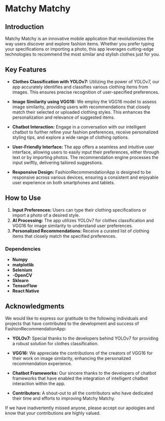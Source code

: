 # Matchy Matchy

## Introduction
Matchy Matchy is an innovative mobile application that revolutionizes the way users discover and explore fashion items. Whether you prefer typing your specifications or importing a photo, this app leverages cutting-edge technologies to recommend the most similar and stylish clothes just for you.

## Key Features
- **Clothes Classification with YOLOv7:** Utilizing the power of YOLOv7, our app accurately identifies and classifies various clothing items from images. This ensures precise recognition of user-specified preferences.

- **Image Similarity using VGG16:** We employ the VGG16 model to assess image similarity, providing users with recommendations that closely match their selected or uploaded clothing styles. This enhances the personalization and relevance of suggested items.
  
- **Chatbot Interaction:** Engage in a conversation with our intelligent chatbot to further refine your fashion preferences, receive personalized styling tips, and explore a wide range of clothing options.

- **User-Friendly Interface:** The app offers a seamless and intuitive user interface, allowing users to easily input their preferences, either through text or by importing photos. The recommendation engine processes the input swiftly, delivering tailored suggestions.

- **Responsive Design:** FashionRecommendationApp is designed to be responsive across various devices, ensuring a consistent and enjoyable user experience on both smartphones and tablets.

## How to Use
1. **Input Preferences:** Users can type their clothing specifications or import a photo of a desired style.
2. **AI Processing:** The app utilizes YOLOv7 for clothes classification and VGG16 for image similarity to understand user preferences.
3. **Personalized Recommendations:** Receive a curated list of clothing items that closely match the specified preferences.

### Dependencies
- **Numpy**
- **matplotlib**
- **Selenium**
- -**OpenCV**
- **Sklearn**
- **TensorFlow**
- **React Native**

## Acknowledgments

We would like to express our gratitude to the following individuals and projects that have contributed to the development and success of FashionRecommendationApp:


- **YOLOv7:** Special thanks to the developers behind YOLOv7 for providing a robust solution for clothes classification.

- **VGG16:** We appreciate the contributions of the creators of VGG16 for their work on image similarity, enhancing the personalized recommendation experience.

- **Chatbot Frameworks:** Our sincere thanks to the developers of chatbot frameworks that have enabled the integration of intelligent chatbot interaction within the app.

- **Contributors:** A shout-out to all the contributors who have dedicated their time and efforts to improving Matchy Matchy.


If we have inadvertently missed anyone, please accept our apologies and know that your contributions are highly valued.


